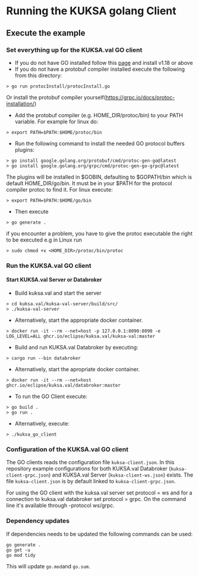 # Running the KUKSA golang Client

## Execute the example

### Set everything up for the KUKSA.val GO client
- If you do not have GO installed follow this [page](https://go.dev/doc/install) and install v1.18 or above
- If you do not have a protobuf compiler installed execute the following from this directory:
```
> go run protocInstall/protocInstall.go
```
Or install the protobuf compiler yourself(https://grpc.io/docs/protoc-installation/)
- Add the protobuf compiler (e.g. HOME_DIR/protoc/bin) to your PATH variable. For example for linux do:
```
> export PATH=$PATH:$HOME/protoc/bin
```
- Run the following command to install the needed GO protocol buffers plugins:
```
> go install google.golang.org/protobuf/cmd/protoc-gen-go@latest
> go install google.golang.org/grpc/cmd/protoc-gen-go-grpc@latest
```
The plugins will be installed in $GOBIN, defaulting to $GOPATH/bin which is default HOME_DIR/go/bin. It must be in your $PATH for the protocol compiler protoc to find it.
For linux execute:
```
> export PATH=$PATH:$HOME/go/bin
```
- Then execute
```
> go generate .
```
if you encounter a problem, you have to give the protoc executable the right to be executed e.g in Linux run
```
> sudo chmod +x <HOME_DIR>/protoc/bin/protoc
```
### Run the KUKSA.val GO client
#### Start KUKSA.val Server or Databroker
- Build kuksa.val and start the server
```
> cd kuksa.val/kuksa-val-server/build/src/
> ./kuksa-val-server
```
- Alternatively, start the appropriate docker container.
```
> docker run -it --rm --net=host -p 127.0.0.1:8090:8090 -e LOG_LEVEL=ALL ghcr.io/eclipse/kuksa.val/kuksa-val:master
```
- Build and run KUKSA.val Databroker by executing:
```
> cargo run --bin databroker
```
- Alternatively, start the apropriate docker container.
```
> docker run -it --rm --net=host ghcr.io/eclipse/kuksa.val/databroker:master
```
- To run the GO Client execute:
```
> go build .
> go run .
```
- Alternatively, execute:
```
> ./kuksa_go_client
```

### Configuration of the KUKSA.val GO client
The GO clients reads the configuration file `kuksa-client.json`. In this repository example configurations for both
KUKSA.val Databroker (`kuksa-client-grpc.json`) and KUKSA.val Server (`kuksa-client-ws.json`) exists.
The file `kuksa-client.json` is by default linked to `kuksa-client-grpc.json`.

For using the GO client with the kuksa.val server set protocol = ws and for a connection to kuksa.val databroker set protocol = grpc. On the command line it's available through -protocol ws/grpc.

### Dependency updates

If dependencies needs to be updated the following commands can be used:

```
go generate .
go get -u
go mod tidy
```

This will update `go.mod`and `go.sum`.

